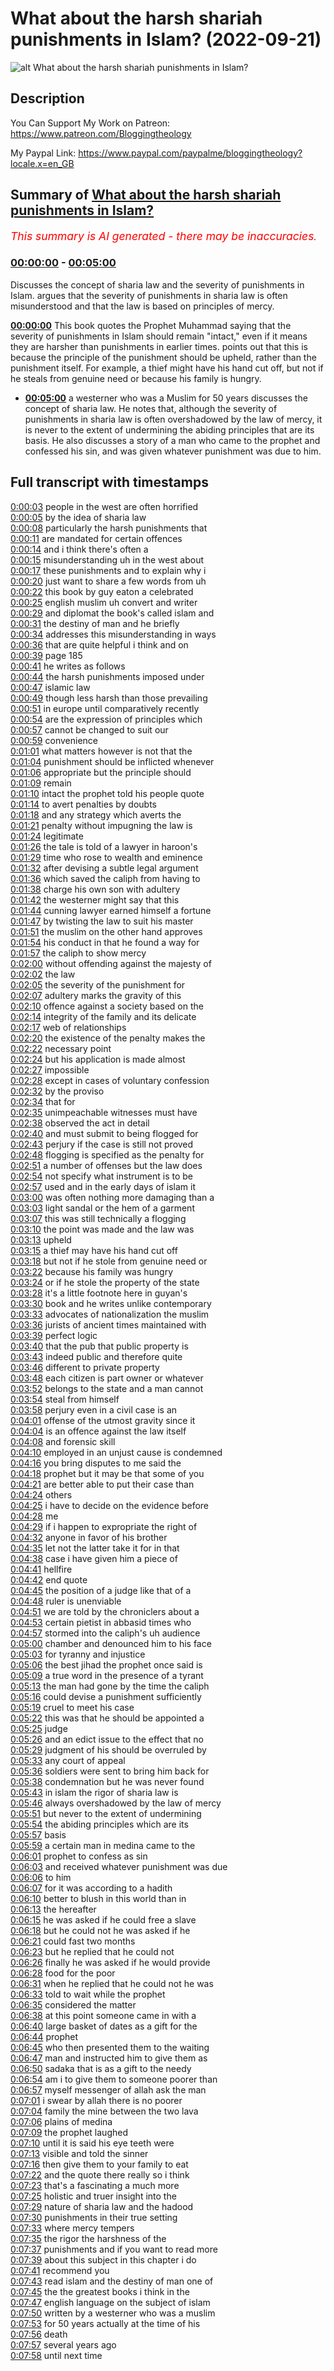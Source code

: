 # What about the harsh shariah punishments in Islam? (2022-09-21)

![alt What about the harsh shariah punishments in Islam?](cKdJ0etaI2g.jpg "What about the harsh shariah punishments in Islam?")

## Description

You Can Support My Work on Patreon:
https://www.patreon.com/Bloggingtheology

My Paypal Link: 
https://www.paypal.com/paypalme/bloggingtheology?locale.x=en_GB

## Summary of [What about the harsh shariah punishments in Islam?](https://www.youtube.com/watch?v=cKdJ0etaI2g)


*<span style="color:red; font-size:125%">This summary is AI generated - there may be inaccuracies</span>. [](/)*

### [00:00:00](https://www.youtube.com/watch?v=cKdJ0etaI2g&t=0) - [00:05:00](https://www.youtube.com/watch?v=cKdJ0etaI2g&t=300)

Discusses the concept of sharia law and the severity of punishments in Islam.  argues that the severity of punishments in sharia law is often misunderstood and that the law is based on principles of mercy.

**[00:00:00](https://www.youtube.com/watch?v=cKdJ0etaI2g&t=0)** This book quotes the Prophet Muhammad saying that the severity of punishments in Islam should remain "intact," even if it means they are harsher than punishments in earlier times. points out that this is because the principle of the punishment should be upheld, rather than the punishment itself. For example, a thief might have his hand cut off, but not if he steals from genuine need or because his family is hungry.
* **[00:05:00](https://www.youtube.com/watch?v=cKdJ0etaI2g&t=300)**  a westerner who was a Muslim for 50 years discusses the concept of sharia law. He notes that, although the severity of punishments in sharia law is often overshadowed by the law of mercy, it is never to the extent of undermining the abiding principles that are its basis. He also discusses a story of a man who came to the prophet and confessed his sin, and was given whatever punishment was due to him.

## Full transcript with timestamps

[0:00:03](https://youtu.be/cKdJ0etaI2g?t=3) people in the west are often horrified  
[0:00:05](https://youtu.be/cKdJ0etaI2g?t=5) by the idea of sharia law  
[0:00:08](https://youtu.be/cKdJ0etaI2g?t=8) particularly the harsh punishments that  
[0:00:11](https://youtu.be/cKdJ0etaI2g?t=11) are mandated for certain offences  
[0:00:14](https://youtu.be/cKdJ0etaI2g?t=14) and i think there's often a  
[0:00:15](https://youtu.be/cKdJ0etaI2g?t=15) misunderstanding uh in the west about  
[0:00:17](https://youtu.be/cKdJ0etaI2g?t=17) these punishments and to explain why i  
[0:00:20](https://youtu.be/cKdJ0etaI2g?t=20) just want to share a few words from uh  
[0:00:22](https://youtu.be/cKdJ0etaI2g?t=22) this book by guy eaton a celebrated  
[0:00:25](https://youtu.be/cKdJ0etaI2g?t=25) english muslim uh convert and writer  
[0:00:29](https://youtu.be/cKdJ0etaI2g?t=29) and diplomat the book's called islam and  
[0:00:31](https://youtu.be/cKdJ0etaI2g?t=31) the destiny of man and he briefly  
[0:00:34](https://youtu.be/cKdJ0etaI2g?t=34) addresses this misunderstanding in ways  
[0:00:36](https://youtu.be/cKdJ0etaI2g?t=36) that are quite helpful i think and on  
[0:00:39](https://youtu.be/cKdJ0etaI2g?t=39) page 185  
[0:00:41](https://youtu.be/cKdJ0etaI2g?t=41) he writes as follows  
[0:00:44](https://youtu.be/cKdJ0etaI2g?t=44) the harsh punishments imposed under  
[0:00:47](https://youtu.be/cKdJ0etaI2g?t=47) islamic law  
[0:00:49](https://youtu.be/cKdJ0etaI2g?t=49) though less harsh than those prevailing  
[0:00:51](https://youtu.be/cKdJ0etaI2g?t=51) in europe until comparatively recently  
[0:00:54](https://youtu.be/cKdJ0etaI2g?t=54) are the expression of principles which  
[0:00:57](https://youtu.be/cKdJ0etaI2g?t=57) cannot be changed to suit our  
[0:00:59](https://youtu.be/cKdJ0etaI2g?t=59) convenience  
[0:01:01](https://youtu.be/cKdJ0etaI2g?t=61) what matters however is not that the  
[0:01:04](https://youtu.be/cKdJ0etaI2g?t=64) punishment should be inflicted whenever  
[0:01:06](https://youtu.be/cKdJ0etaI2g?t=66) appropriate but the principle should  
[0:01:09](https://youtu.be/cKdJ0etaI2g?t=69) remain  
[0:01:10](https://youtu.be/cKdJ0etaI2g?t=70) intact the prophet told his people quote  
[0:01:14](https://youtu.be/cKdJ0etaI2g?t=74) to avert penalties by doubts  
[0:01:18](https://youtu.be/cKdJ0etaI2g?t=78) and any strategy which averts the  
[0:01:21](https://youtu.be/cKdJ0etaI2g?t=81) penalty without impugning the law is  
[0:01:24](https://youtu.be/cKdJ0etaI2g?t=84) legitimate  
[0:01:26](https://youtu.be/cKdJ0etaI2g?t=86) the tale is told of a lawyer in haroon's  
[0:01:29](https://youtu.be/cKdJ0etaI2g?t=89) time who rose to wealth and eminence  
[0:01:32](https://youtu.be/cKdJ0etaI2g?t=92) after devising a subtle legal argument  
[0:01:36](https://youtu.be/cKdJ0etaI2g?t=96) which saved the caliph from having to  
[0:01:38](https://youtu.be/cKdJ0etaI2g?t=98) charge his own son with adultery  
[0:01:42](https://youtu.be/cKdJ0etaI2g?t=102) the westerner might say that this  
[0:01:44](https://youtu.be/cKdJ0etaI2g?t=104) cunning lawyer earned himself a fortune  
[0:01:47](https://youtu.be/cKdJ0etaI2g?t=107) by twisting the law to suit his master  
[0:01:51](https://youtu.be/cKdJ0etaI2g?t=111) the muslim on the other hand approves  
[0:01:54](https://youtu.be/cKdJ0etaI2g?t=114) his conduct in that he found a way for  
[0:01:57](https://youtu.be/cKdJ0etaI2g?t=117) the caliph to show mercy  
[0:02:00](https://youtu.be/cKdJ0etaI2g?t=120) without offending against the majesty of  
[0:02:02](https://youtu.be/cKdJ0etaI2g?t=122) the law  
[0:02:05](https://youtu.be/cKdJ0etaI2g?t=125) the severity of the punishment for  
[0:02:07](https://youtu.be/cKdJ0etaI2g?t=127) adultery marks the gravity of this  
[0:02:10](https://youtu.be/cKdJ0etaI2g?t=130) offence against a society based on the  
[0:02:14](https://youtu.be/cKdJ0etaI2g?t=134) integrity of the family and its delicate  
[0:02:17](https://youtu.be/cKdJ0etaI2g?t=137) web of relationships  
[0:02:20](https://youtu.be/cKdJ0etaI2g?t=140) the existence of the penalty makes the  
[0:02:22](https://youtu.be/cKdJ0etaI2g?t=142) necessary point  
[0:02:24](https://youtu.be/cKdJ0etaI2g?t=144) but his application is made almost  
[0:02:27](https://youtu.be/cKdJ0etaI2g?t=147) impossible  
[0:02:28](https://youtu.be/cKdJ0etaI2g?t=148) except in cases of voluntary confession  
[0:02:32](https://youtu.be/cKdJ0etaI2g?t=152) by the proviso  
[0:02:34](https://youtu.be/cKdJ0etaI2g?t=154) that for  
[0:02:35](https://youtu.be/cKdJ0etaI2g?t=155) unimpeachable witnesses must have  
[0:02:38](https://youtu.be/cKdJ0etaI2g?t=158) observed the act in detail  
[0:02:40](https://youtu.be/cKdJ0etaI2g?t=160) and must submit to being flogged for  
[0:02:43](https://youtu.be/cKdJ0etaI2g?t=163) perjury if the case is still not proved  
[0:02:48](https://youtu.be/cKdJ0etaI2g?t=168) flogging is specified as the penalty for  
[0:02:51](https://youtu.be/cKdJ0etaI2g?t=171) a number of offenses but the law does  
[0:02:54](https://youtu.be/cKdJ0etaI2g?t=174) not specify what instrument is to be  
[0:02:57](https://youtu.be/cKdJ0etaI2g?t=177) used and in the early days of islam it  
[0:03:00](https://youtu.be/cKdJ0etaI2g?t=180) was often nothing more damaging than a  
[0:03:03](https://youtu.be/cKdJ0etaI2g?t=183) light sandal or the hem of a garment  
[0:03:07](https://youtu.be/cKdJ0etaI2g?t=187) this was still technically a flogging  
[0:03:10](https://youtu.be/cKdJ0etaI2g?t=190) the point was made and the law was  
[0:03:13](https://youtu.be/cKdJ0etaI2g?t=193) upheld  
[0:03:15](https://youtu.be/cKdJ0etaI2g?t=195) a thief may have his hand cut off  
[0:03:18](https://youtu.be/cKdJ0etaI2g?t=198) but not if he stole from genuine need or  
[0:03:22](https://youtu.be/cKdJ0etaI2g?t=202) because his family was hungry  
[0:03:24](https://youtu.be/cKdJ0etaI2g?t=204) or if he stole the property of the state  
[0:03:28](https://youtu.be/cKdJ0etaI2g?t=208) it's a little footnote here in guyan's  
[0:03:30](https://youtu.be/cKdJ0etaI2g?t=210) book and he writes unlike contemporary  
[0:03:33](https://youtu.be/cKdJ0etaI2g?t=213) advocates of nationalization the muslim  
[0:03:36](https://youtu.be/cKdJ0etaI2g?t=216) jurists of ancient times maintained with  
[0:03:39](https://youtu.be/cKdJ0etaI2g?t=219) perfect logic  
[0:03:40](https://youtu.be/cKdJ0etaI2g?t=220) that the pub that public property is  
[0:03:43](https://youtu.be/cKdJ0etaI2g?t=223) indeed public and therefore quite  
[0:03:46](https://youtu.be/cKdJ0etaI2g?t=226) different to private property  
[0:03:48](https://youtu.be/cKdJ0etaI2g?t=228) each citizen is part owner or whatever  
[0:03:52](https://youtu.be/cKdJ0etaI2g?t=232) belongs to the state and a man cannot  
[0:03:54](https://youtu.be/cKdJ0etaI2g?t=234) steal from himself  
[0:03:58](https://youtu.be/cKdJ0etaI2g?t=238) perjury even in a civil case is an  
[0:04:01](https://youtu.be/cKdJ0etaI2g?t=241) offense of the utmost gravity since it  
[0:04:04](https://youtu.be/cKdJ0etaI2g?t=244) is an offence against the law itself  
[0:04:08](https://youtu.be/cKdJ0etaI2g?t=248) and forensic skill  
[0:04:10](https://youtu.be/cKdJ0etaI2g?t=250) employed in an unjust cause is condemned  
[0:04:16](https://youtu.be/cKdJ0etaI2g?t=256) you bring disputes to me said the  
[0:04:18](https://youtu.be/cKdJ0etaI2g?t=258) prophet but it may be that some of you  
[0:04:21](https://youtu.be/cKdJ0etaI2g?t=261) are better able to put their case than  
[0:04:24](https://youtu.be/cKdJ0etaI2g?t=264) others  
[0:04:25](https://youtu.be/cKdJ0etaI2g?t=265) i have to decide on the evidence before  
[0:04:28](https://youtu.be/cKdJ0etaI2g?t=268) me  
[0:04:29](https://youtu.be/cKdJ0etaI2g?t=269) if i happen to expropriate the right of  
[0:04:32](https://youtu.be/cKdJ0etaI2g?t=272) anyone in favor of his brother  
[0:04:35](https://youtu.be/cKdJ0etaI2g?t=275) let not the latter take it for in that  
[0:04:38](https://youtu.be/cKdJ0etaI2g?t=278) case i have given him a piece of  
[0:04:41](https://youtu.be/cKdJ0etaI2g?t=281) hellfire  
[0:04:42](https://youtu.be/cKdJ0etaI2g?t=282) end quote  
[0:04:45](https://youtu.be/cKdJ0etaI2g?t=285) the position of a judge like that of a  
[0:04:48](https://youtu.be/cKdJ0etaI2g?t=288) ruler is unenviable  
[0:04:51](https://youtu.be/cKdJ0etaI2g?t=291) we are told by the chroniclers about a  
[0:04:53](https://youtu.be/cKdJ0etaI2g?t=293) certain pietist in abbasid times who  
[0:04:57](https://youtu.be/cKdJ0etaI2g?t=297) stormed into the caliph's uh audience  
[0:05:00](https://youtu.be/cKdJ0etaI2g?t=300) chamber and denounced him to his face  
[0:05:03](https://youtu.be/cKdJ0etaI2g?t=303) for tyranny and injustice  
[0:05:06](https://youtu.be/cKdJ0etaI2g?t=306) the best jihad the prophet once said is  
[0:05:09](https://youtu.be/cKdJ0etaI2g?t=309) a true word in the presence of a tyrant  
[0:05:13](https://youtu.be/cKdJ0etaI2g?t=313) the man had gone by the time the caliph  
[0:05:16](https://youtu.be/cKdJ0etaI2g?t=316) could devise a punishment sufficiently  
[0:05:19](https://youtu.be/cKdJ0etaI2g?t=319) cruel to meet his case  
[0:05:22](https://youtu.be/cKdJ0etaI2g?t=322) this was that he should be appointed a  
[0:05:25](https://youtu.be/cKdJ0etaI2g?t=325) judge  
[0:05:26](https://youtu.be/cKdJ0etaI2g?t=326) and an edict issue to the effect that no  
[0:05:29](https://youtu.be/cKdJ0etaI2g?t=329) judgment of his should be overruled by  
[0:05:33](https://youtu.be/cKdJ0etaI2g?t=333) any court of appeal  
[0:05:36](https://youtu.be/cKdJ0etaI2g?t=336) soldiers were sent to bring him back for  
[0:05:38](https://youtu.be/cKdJ0etaI2g?t=338) condemnation but he was never found  
[0:05:43](https://youtu.be/cKdJ0etaI2g?t=343) in islam the rigor of sharia law is  
[0:05:46](https://youtu.be/cKdJ0etaI2g?t=346) always overshadowed by the law of mercy  
[0:05:51](https://youtu.be/cKdJ0etaI2g?t=351) but never to the extent of undermining  
[0:05:54](https://youtu.be/cKdJ0etaI2g?t=354) the abiding principles which are its  
[0:05:57](https://youtu.be/cKdJ0etaI2g?t=357) basis  
[0:05:59](https://youtu.be/cKdJ0etaI2g?t=359) a certain man in medina came to the  
[0:06:01](https://youtu.be/cKdJ0etaI2g?t=361) prophet to confess as sin  
[0:06:03](https://youtu.be/cKdJ0etaI2g?t=363) and received whatever punishment was due  
[0:06:06](https://youtu.be/cKdJ0etaI2g?t=366) to him  
[0:06:07](https://youtu.be/cKdJ0etaI2g?t=367) for it was according to a hadith  
[0:06:10](https://youtu.be/cKdJ0etaI2g?t=370) better to blush in this world than in  
[0:06:13](https://youtu.be/cKdJ0etaI2g?t=373) the hereafter  
[0:06:15](https://youtu.be/cKdJ0etaI2g?t=375) he was asked if he could free a slave  
[0:06:18](https://youtu.be/cKdJ0etaI2g?t=378) but he could not he was asked if he  
[0:06:21](https://youtu.be/cKdJ0etaI2g?t=381) could fast two months  
[0:06:23](https://youtu.be/cKdJ0etaI2g?t=383) but he replied that he could not  
[0:06:26](https://youtu.be/cKdJ0etaI2g?t=386) finally he was asked if he would provide  
[0:06:28](https://youtu.be/cKdJ0etaI2g?t=388) food for the poor  
[0:06:31](https://youtu.be/cKdJ0etaI2g?t=391) when he replied that he could not he was  
[0:06:33](https://youtu.be/cKdJ0etaI2g?t=393) told to wait while the prophet  
[0:06:35](https://youtu.be/cKdJ0etaI2g?t=395) considered the matter  
[0:06:38](https://youtu.be/cKdJ0etaI2g?t=398) at this point someone came in with a  
[0:06:40](https://youtu.be/cKdJ0etaI2g?t=400) large basket of dates as a gift for the  
[0:06:44](https://youtu.be/cKdJ0etaI2g?t=404) prophet  
[0:06:45](https://youtu.be/cKdJ0etaI2g?t=405) who then presented them to the waiting  
[0:06:47](https://youtu.be/cKdJ0etaI2g?t=407) man and instructed him to give them as  
[0:06:50](https://youtu.be/cKdJ0etaI2g?t=410) sadaka that is as a gift to the needy  
[0:06:54](https://youtu.be/cKdJ0etaI2g?t=414) am i to give them to someone poorer than  
[0:06:57](https://youtu.be/cKdJ0etaI2g?t=417) myself messenger of allah ask the man  
[0:07:01](https://youtu.be/cKdJ0etaI2g?t=421) i swear by allah there is no poorer  
[0:07:04](https://youtu.be/cKdJ0etaI2g?t=424) family the mine between the two lava  
[0:07:06](https://youtu.be/cKdJ0etaI2g?t=426) plains of medina  
[0:07:09](https://youtu.be/cKdJ0etaI2g?t=429) the prophet laughed  
[0:07:10](https://youtu.be/cKdJ0etaI2g?t=430) until it is said his eye teeth were  
[0:07:13](https://youtu.be/cKdJ0etaI2g?t=433) visible and told the sinner  
[0:07:16](https://youtu.be/cKdJ0etaI2g?t=436) then give them to your family to eat  
[0:07:22](https://youtu.be/cKdJ0etaI2g?t=442) and the quote there really so i think  
[0:07:23](https://youtu.be/cKdJ0etaI2g?t=443) that's a fascinating a much more  
[0:07:25](https://youtu.be/cKdJ0etaI2g?t=445) holistic and truer insight into the  
[0:07:29](https://youtu.be/cKdJ0etaI2g?t=449) nature of sharia law and the hadood  
[0:07:30](https://youtu.be/cKdJ0etaI2g?t=450) punishments in their true setting  
[0:07:33](https://youtu.be/cKdJ0etaI2g?t=453) where mercy tempers  
[0:07:35](https://youtu.be/cKdJ0etaI2g?t=455) the rigor the harshness of the  
[0:07:37](https://youtu.be/cKdJ0etaI2g?t=457) punishments and if you want to read more  
[0:07:39](https://youtu.be/cKdJ0etaI2g?t=459) about this subject in this chapter i do  
[0:07:41](https://youtu.be/cKdJ0etaI2g?t=461) recommend you  
[0:07:43](https://youtu.be/cKdJ0etaI2g?t=463) read islam and the destiny of man one of  
[0:07:45](https://youtu.be/cKdJ0etaI2g?t=465) the the greatest books i think in the  
[0:07:47](https://youtu.be/cKdJ0etaI2g?t=467) english language on the subject of islam  
[0:07:50](https://youtu.be/cKdJ0etaI2g?t=470) written by a westerner who was a muslim  
[0:07:53](https://youtu.be/cKdJ0etaI2g?t=473) for 50 years actually at the time of his  
[0:07:56](https://youtu.be/cKdJ0etaI2g?t=476) death  
[0:07:57](https://youtu.be/cKdJ0etaI2g?t=477) several years ago  
[0:07:58](https://youtu.be/cKdJ0etaI2g?t=478) until next time  
